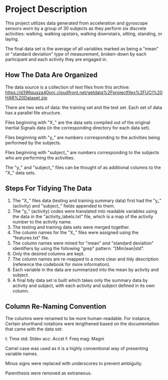 Project Description
=====================

This project utilizes data generated from acceleration and gyroscope sensors
worn by a group of 30 subjects as they perform six discrete activities:
walking, walking upstairs, walking downstairs, sitting, standing, or laying.

The final data set is the average of all variables marked as being a "mean" or
"standard deviation" type of measurement, broken-down by each participant and
each activity they are engaged in.

How The Data Are Organized
--------------------------

The data source is a collection of text files from this archive: https://d396qusza40orc.cloudfront.net/getdata%2Fprojectfiles%2FUCI%20HAR%20Dataset.zip 

There are two sets of data: the training set and the test set. Each set of data
has a parallel file structure.

Files beginning with "X_" are the data sets compiled out of the original
Inertial Signals data (in the corresponding directory for each data set). 

Files beginning with "y_" are numbers corresponding to the activities being
performed by the subjects.

Flies beginning with "subject_" are numbers corresponding to the subjects who
are performing the activities.

The "y_" and "subject_" files can be thought of as additional columns to the
"X_" data sets.

Steps For Tidying The Data
--------------------------

1. The "X_" files data (testing and training summary data) first had the "y_" (activity) and "subject_" fields appended to them.
2. The "y_" (activity) codes were translated into readable variables using the
data in the "activity_labels.txt" file, which is a map of the activity number to
the activity name.
3. The testing and training data sets were merged together.
4. The column names for the "X_" files were assigned using the "features.txt" file.
5. The column names were mined for "mean" and "standard deviation" identifiers by using the following "grep" pattern: "[Mm]ean|std".
6. Only the desired columns are kept.
7. The column names are re-mapped to a more clear and tidy description (reference the codebook for more information).
8. Each variable in the data are summarized into the mean by activity and subject.
9. A final tidy data set is built which takes only the summary data by activity and subject, with each activity and subject defined in its own column.

Column Re-Naming Convention
---------------------------

The columns were renamed to be more human-readable. For instance, Certain shorthand notations were lengthened based on the documentation that came with the data set:

t: Time
std: Stdev
acc: Accel
f: Freq
mag: Magni

Camel case was used as it is a highly conventional way of presenting variable names.

Minus signs were replaced with underscores to prevent ambiguity.

Parenthesis were removed as extraneous.
